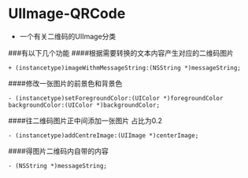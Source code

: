 # UIImage-QRCode
 - 一个有关二维码的UIImage分类

###有以下几个功能
####根据需要转换的文本内容产生对应的二维码图片

```objc
+ (instancetype)imageWithmMessageString:(NSString *)messageString;
```

####修改一张图片的前景色和背景色 

```objc
- (instancetype)setForegroundColor:(UIColor *)foregroundColor backgroundColor:(UIColor *)backgroundColor;
```

####往二维码图片正中间添加一张图片 占比为0.2

```objc
- (instancetype)addCentreImage:(UIImage *)centerImage;
```

####得图片二维码内自带的内容

```objc
- (NSString *)messageString;
```
